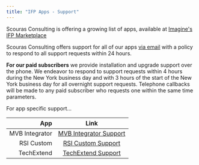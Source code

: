 ```yaml
---
title: "IFP Apps - Support"
---
```

Scouras Consulting is offering a growing list of apps, available at [Imagine's IFP Marketplace](http://marketplace.derivatives.com/collections/vendors?q=Scouras+Consulting "Imagine's IFP Marketplace")

Scouras Consulting offers support for all of our apps [via email](mailto:consulting@scouras.com) with a policy to respond to all support requests within 24 hours.

**For our paid subscribers** we provide installation and upgrade support over the phone. We endeavor to respond to support requests within 4 hours during the New York business day and with 3 hours of the start of the New York business day for all overnight support requests. Telephone callbacks will be made to any paid subscriber who requests one within the same time parameters.

For app specific support...

| App | Link |
---: | :---:
MVB Integrator | [MVB Integrator Support ](/multivariate/)
RSI Custom | [RSI Custom Support](/rsicustom/)
TechExtend | [TechExtend Support](/techextend/)
